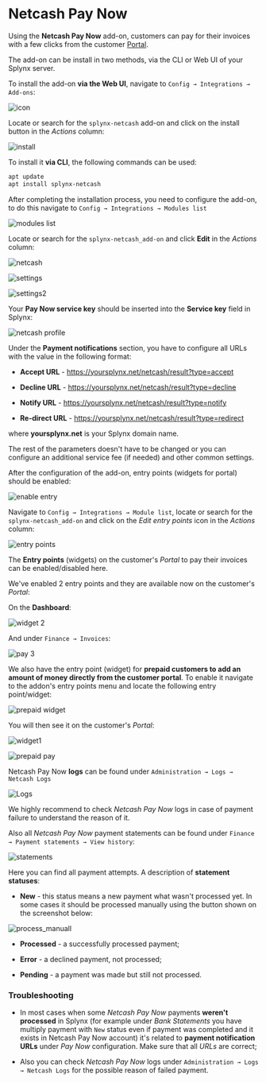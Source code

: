 Netcash Pay Now
====================

Using the **Netcash Pay Now** add-on, customers can pay for their invoices with a few clicks from the customer [Portal](customer_portal/customer_portal.md).

The add-on can be install in two methods, via the CLI or Web UI of your Splynx server.

To install the add-on **via the Web UI**, navigate to `Config → Integrations → Add-ons`:

![icon](icon.png)

Locate or search for the `splynx-netcash` add-on and click on the install button in the *Actions* column:

![install](install.png)

To install it **via CLI**, the following commands can be used:

```bash
apt update
apt install splynx-netcash
```

After completing the installation process, you need to configure the add-on, to do this navigate to `Config → Integrations → Modules list`

![modules list](icon_modules.png)

Locate or search for the `splynx-netcash_add-on` and click **Edit** in the *Actions* column:

![netcash](edit_module.png)

![settings](settings_1.png)

![settings2](settings_2.png)

Your **Pay Now service key** should be inserted into the **Service key** field in Splynx:

![netcash profile](netcash_profile.png)

Under the **Payment notifications** section, you have to configure all URLs with the value in the following format:

* **Accept URL** - https://yoursplynx.net/netcash/result?type=accept

* **Decline URL** - https://yoursplynx.net/netcash/result?type=decline

* **Notify URL** - https://yoursplynx.net/netcash/result?type=notify

* **Re-direct URL** - https://yoursplynx.net/netcash/result?type=redirect

where **yoursplynx.net** is your Splynx domain name.

The rest of the parameters doesn't have to be changed or you can configure an additional service fee (if needed) and other common settings.

After the configuration of the add-on, entry points (widgets for portal) should be enabled:

![enable entry](enable_entry.png)

Navigate to `Config → Integrations → Module list`, locate or search for the `splynx-netcash_add-on` and click on the *Edit entry points* icon in the *Actions* column:

![entry points](edit_entry_points.png)

The **Entry points** (widgets) on the customer's *Portal* to pay their invoices can be enabled/disabled here.

We've enabled 2 entry points and they are available now on the customer's *Portal*:

On the **Dashboard**:

![widget 2](widget_2.png)

And under `Finance → Invoices`:

![pay 3](widget_3.png)

We also have the entry point (widget) for **prepaid customers to add an amount of money directly from the customer portal**. To enable it navigate to the addon's entry points menu and locate the following entry point/widget:

![prepaid widget](prepaid_widget.png)

You will then see it on the customer's *Portal*:

![widget1](widget_1.png)

![prepaid pay](pay_widget_1.png)

Netcash Pay Now **logs** can be found under `Administration → Logs → Netcash Logs`

![Logs](logs.png)

We highly recommend to check *Netcash Pay Now* logs in case of payment failure to understand the reason of it.

Also all *Netcash Pay Now* payment statements can be found under `Finance → Payment statements → View history`:

![statements](statements.png)

Here you can find all payment attempts. A description of **statement statuses**:


- **New** - this status means a new payment what wasn't processed yet. In some cases it should be processed manually using the button shown on the screenshot below:

![process_manuall](process_manually.png)

- **Processed** - a successfully processed payment;

- **Error** - a declined payment, not processed;

- **Pending** - a payment was made but still not processed.

### Troubleshooting

- In most cases when some *Netcash Pay Now* payments **weren't processed** in Splynx (for example under *Bank Statements* you have multiply payment with `New` status even if payment was completed and it exists in Netcash Pay Now account) it's related to **payment notification URLs** under *Pay Now* configuration. Make sure that all *URLs* are correct;

- Also you can check *Netcash Pay Now* logs under `Administration → Logs → Netcash Logs` for the possible reason of failed payment.
